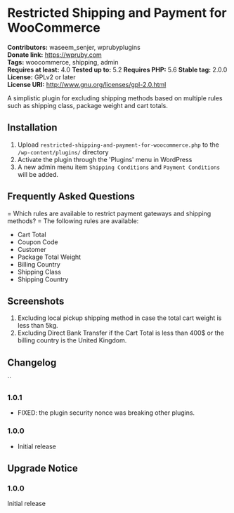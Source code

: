 # Restricted Shipping and Payment for WooCommerce 
**Contributors:** waseem_senjer, wprubyplugins  
**Donate link:** https://wpruby.com  
**Tags:** woocommerce, shipping, admin  
**Requires at least:** 4.0
**Tested up to:** 5.2 
**Requires PHP:** 5.6
**Stable tag:** 2.0.0
**License:** GPLv2 or later  
**License URI:** http://www.gnu.org/licenses/gpl-2.0.html  

A simplistic plugin for excluding shipping methods based on multiple rules such as shipping class, package weight and cart totals.

## Installation 

1. Upload `restricted-shipping-and-payment-for-woocommerce.php` to the `/wp-content/plugins/` directory
2. Activate the plugin through the 'Plugins' menu in WordPress
3. A new admin menu item `Shipping Conditions` and `Payment Conditions` will be added.


## Frequently Asked Questions
= Which rules are available to restrict payment gateways and shipping methods? =
The following rules are available:
*   Cart Total
*   Coupon Code
*   Customer
*   Package Total Weight
*   Billing Country
*   Shipping Class
*   Shipping Country


## Screenshots 
1. Excluding local pickup shipping method in case the total cart weight is less than 5kg.
2. Excluding Direct Bank Transfer if the Cart Total is less than 400$ or the billing country is the United Kingdom.



## Changelog 
``
### 1.0.1
* FIXED: the plugin security nonce was breaking other plugins.

### 1.0.0 
* Initial release


## Upgrade Notice 


### 1.0.0 
Initial release

